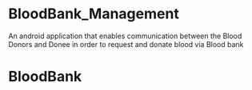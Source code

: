 # BloodBank_Management
An android application that enables communication between the Blood Donors and Donee in order to request and donate blood via Blood bank
# BloodBank
